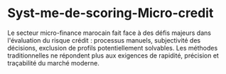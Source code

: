# Syst-me-de-scoring-Micro-credit
Le secteur micro-finance marocain fait face à des défis majeurs dans l'évaluation du risque crédit : processus manuels, subjectivité des décisions, exclusion de profils potentiellement solvables. Les méthodes traditionnelles ne répondent plus aux exigences de rapidité, précision et traçabilité du marché moderne.
